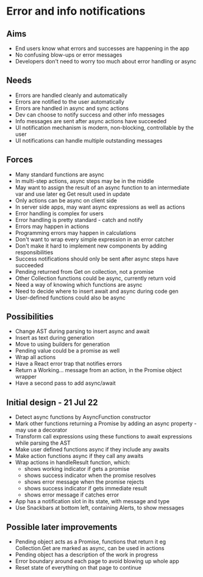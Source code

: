 Error and info notifications
============================

Aims
----

- End users know what errors and successes are happening in the app
- No confusing blow-ups or error messages
- Developers don't need to worry too much about error handling or async

Needs
-----

- Errors are handled cleanly and automatically
- Errors are notified to the user automatically
- Errors are handled in async and sync actions
- Dev can choose to notify success and other info messages
- Info messages are sent after async actions have succeeded
- UI notification mechanism is modern, non-blocking, controllable by the user
- UI notifications can handle multiple outstanding messages

Forces
------

- Many standard functions are async
- In multi-step actions, async steps may be in the middle
- May want to assign the result of an async function to an intermediate var and use later eg Get result used in update
- Only actions can be async on client side
- In server side apps, may want async expressions as well as actions
- Error handling is complex for users
- Error handling is pretty standard - catch and notify
- Errors may happen in actions
- Programming errors may happen in calculations
- Don't want to wrap every simple expression in an error catcher
- Don't make it hard to implement new components by adding responsibilities
- Success notifications should only be sent after async steps have succeeded
- Pending returned from Get on collection, not a promise
- Other Collection functions could be async, currently return void
- Need a way of knowing which functions are async
- Need to decide where to insert await and async during code gen
- User-defined functions could also be async


Possibilities
-------------

- Change AST during parsing to insert async and await
- Insert as text during generation
- Move to using builders for generation
- Pending value could be a promise as well
- Wrap all actions
- Have a React error trap that notifies errors
- Return a Working... message from an action, in the Promise object wrapper
- Have a second pass to add async/await

Initial design - 21 Jul 22
--------------------------

- Detect async functions by AsyncFunction constructor
- Mark other functions returning a Promise by adding an async property - may use a decorator
- Transform call expressions using these functions to await expressions while parsing the AST
- Make user defined functions async if they include any awaits
- Make action functions async if they call any awaits
- Wrap actions in handleResult function, which:
    - shows working indicator if gets a promise
    - shows success indicator when the promise resolves
    - shows error message when the promise rejects
    - shows success indicator if gets immediate result
    - shows error message if catches error
- App has a notification slot in its state, with message and type
- Use Snackbars at bottom left, containing Alerts, to show messages


Possible later improvements
---------------------------

- Pending object acts as a Promise, functions that return it eg Collection.Get are marked as async, can be used in actions
- Pending object has a description of the work in progress
- Error boundary around each page to avoid blowing up whole app
- Reset state of everything on that page to continue
